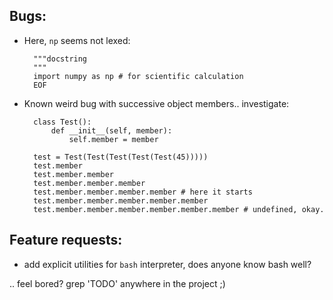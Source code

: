 
Bugs:
--

- Here, `np` seems not lexed:

        """docstring
        """
        import numpy as np # for scientific calculation
        EOF

- Known weird bug with successive object members.. investigate:

        class Test():
            def __init__(self, member):
                self.member = member

        test = Test(Test(Test(Test(Test(45)))))
        test.member
        test.member.member
        test.member.member.member
        test.member.member.member.member # here it starts
        test.member.member.member.member.member
        test.member.member.member.member.member.member # undefined, okay.

Feature requests:
--

- add explicit utilities for `bash` interpreter, does anyone know bash well?

.. feel bored? grep 'TODO' anywhere in the project ;)

